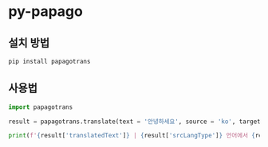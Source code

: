 # py-papago
## 설치 방법
```sh
pip install papagotrans
```
## 사용법
```py
import papagotrans

result = papagotrans.translate(text = '안녕하세요', source = 'ko', target  = 'en')

print(f'{result['translatedText']} | {result['srcLangType']} 언어에서 {result['tarLangType']} 언어로 번역됨') # Hello | ko 언어에서 en 언어로 번역됨
```